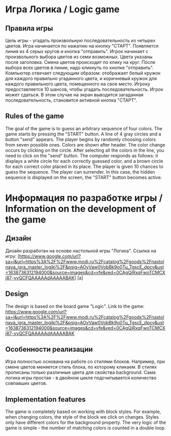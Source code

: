 # Игра Логика / Logic game
## Правила игры 
Цель игры - угадать произвольную последовательность из четырех цветов. 
Игра начинается по нажатию на кнопку "СТАРТ". Появляется линия из 4 серых кругов и кнопка "отправить".
Игрок начинает с произвольного выбора цветов из семи возможных. Цвета указаны после 
заголовка. Смена цветов происходит по клику на круг. После выбора всех цветов в линии, надо кликнуть по кнопке "отправить".
Компьютер отвечает следующим образом: отображает белый кружок для каждого правильно угаданного цвета, и коричневый кружок для каждого правильного цвета, помещенного на свое место.
Игроку предоставляется 10 шансов, чтобы угадать последовательность. 
Игрок может сдаться. В этом случае на экран выводится загаданная последовательность, становится активной кнопка "СТАРТ".
## Rules of the game
The goal of the game is to guess an arbitrary sequence of four colors.
The game starts by pressing the "START" button. A line of 4 gray circles and a button "send" appears.
The player begins by randomly choosing colors from seven possible ones. Colors are shown after header. The color change occurs by clicking on the circle. After selecting all the colors in the line, you need to click on the "send" button. 
The computer responds as follows: it displays a white circle for each correctly guessed color, and a brown circle for each correct color placed in its place.
The player is given 10 chances to guess the sequence.
The player can surrender. In this case, the hidden sequence is displayed on the screen, the "START" button becomes active.

# Информация по разработке игры / Information on the development of the game
## Дизайн
Дизайн разработан на основе настольной игры "Логика". Ссылка на игру: [https://www.google.com/url?sa=i&url=https%3A%2F%2Fwww.modi.ru%2Fcatalog%2Fgoods%2Fnastolnaya_igra_master_logiki%2F&psig=AOvVaw0VobBk9o0Tu_TgscE_dpcv&ust=1638736312194000&source=images&cd=vfe&ved=0CAgQjRxqFwoTCMCXj87-yvQCFQAAAAAdAAAAABAK] [a]
## Design
The design is based on the board game "Logic". Link to the game: https://www.google.com/url?sa=i&url=https%3A%2F%2Fwww.modi.ru%2Fcatalog%2Fgoods%2Fnastolnaya_igra_master_logiki%2F&psig=AOvVaw0VobBk9o0Tu_TgscE_dpcv&ust=1638736312194000&source=images&cd=vfe&ved=0CAgQjRxqFwoTCMCXj87-yvQCFQAAAAAdAAAAABAK
## Особенности реализации
Игра полностью основана на работе со стилями блоков. Например, при смене цветов меняется стиль блока, по которому кликаем. В стилях прописаны только различные цвета для свойства background. Сама логика игры простая - в двойном цикле подсчитывается количество совпавших цветов.

## Implementation features
The game is completely based on working with block styles. For example, when changing colors, the style of the block we click on changes. Styles only have different colors for the background property. The very logic of the game is simple - the number of matching colors is counted in a double loop.